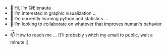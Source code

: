 - 👋 Hi, I’m @Elenauta
- 👀 I’m interested in graphic visualization ...
- 🌱 I’m currently learning python and statistics ...
- 💞️ I’m looking to collaborate on whatever that improves human's behavior ...
- 📫 How to reach me ... (I'll probably switch my email to public, wait a minute ;)



<!---
Elenauta/Elenauta is a ✨ special ✨ repository because its `README.md` (this file) appears on your GitHub profile.
You can click the Preview link to take a look at your changes.
--->
